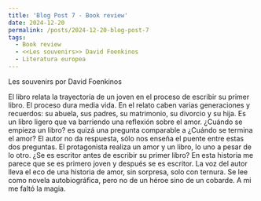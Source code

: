 ```yaml
---
title: 'Blog Post 7 - Book review'
date: 2024-12-20
permalink: /posts/2024-12-20-blog-post-7
tags:
  - Book review
  - <<Les souvenirs>> David Foenkinos
  - Literatura europea
---
```



Les souvenirs por David Foenkinos


El libro relata la trayectoría de un joven en el proceso de escribir su primer libro.
El proceso dura media vida. 
En el relato caben varias generaciones y recuerdos: su abuela, sus padres, 
su matrimonio, su divorcio y su hija. 
Es un libro ligero que va barriendo una reflexión sobre el amor. 
¿Cuándo se empieza un libro? es quizá una pregunta comparable a 
¿Cuándo se termina el amor? 
El autor no da respuesta, sólo nos enseña el puente entre estas dos preguntas.
El protagonista realiza un amor y un libro, lo uno a pesar de lo otro.
¿Se es escritor antes de escribir su primer libro? 
En esta historia me parece que se es primero joven y después se es escritor. 
La voz del autor lleva el eco de una historia de amor, sin sorpresa, solo con ternura.
Se lee como novela autobiográfica, pero no de un héroe sino de un cobarde.
A mi me faltó la magia. 